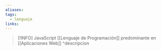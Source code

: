 ```yaml
---
aliases: 
tags:
  - lenguaje
links:
---
```

>[!INFO] JavaScript
>[[Lenguaje de Programación]] predominante en [[Aplicaciones Web]]
^descripcion

